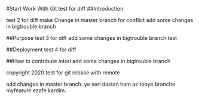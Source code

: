#Start Work With Git
test for diff
##Introduction

test 2 for diff
make Change in master branch for conflict
add some changes in bigtrouble branch

##Purpose
test 3 for diff
add some changes in bigtrouble branch
test

##Deployment
test 4 for diff

##How to contribute
intori
add some changes in bigtrouble branch

copyright 2020 test for git rebase with remote


add changes in master branch. ye seri dastan ham az tooye branche myfeature ezafe kardim.